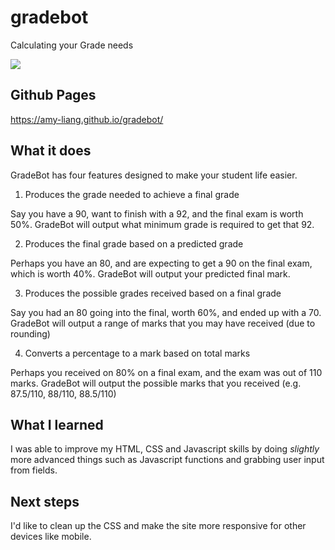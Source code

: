 # gradebot
Calculating your Grade needs 

<a href="https://amy-liang.github.io/gradebot/">
<img src="https://i.imgur.com/Dd8P5hn.png">
</a>

## Github Pages
https://amy-liang.github.io/gradebot/

## What it does
GradeBot has four features designed to make your student life easier. 

1. Produces the grade needed to achieve a final grade

Say you have a 90, want to finish with a 92, and the final exam is worth 50%. GradeBot will output what minimum grade is required to get that 92. 

2. Produces the final grade based on a predicted grade

Perhaps you have an 80, and are expecting to get a 90 on the final exam, which is worth 40%. GradeBot will output your predicted final mark. 

3. Produces the possible grades received based on a final grade

Say you had an 80 going into the final, worth 60%, and ended up with a 70. GradeBot will output a range of marks that you may have received (due to rounding)

4. Converts a percentage to a mark based on total marks

Perhaps you received on 80% on a final exam, and the exam was out of 110 marks. GradeBot will output the possible marks that you received (e.g. 87.5/110, 88/110, 88.5/110)

## What I learned
I was able to improve my HTML, CSS and Javascript skills by doing *slightly* more advanced things such as Javascript functions and grabbing user input from fields. 

## Next steps
I'd like to clean up the CSS and make the site more responsive for other devices like mobile. 
